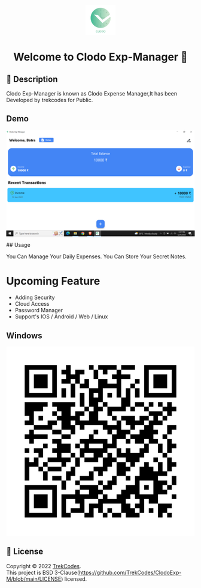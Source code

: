 <!-- PROJECT LOGO -->
<br />
<div align="center">
  <a href="https://github.com/TrekCodes/ClodoExp-M/blob/main/clodo.png">
    <img src="clodo.png" alt="Logo" width="80" height="80">
  </a>  
  
<h1 align="center">Welcome to Clodo Exp-Manager 👋</h1>
  
</div>  

## 🚀 Description 
Clodo Exp-Manager is known as Clodo Expense Manager,It has been Developed by trekcodes for Public.

## Demo 

<p align="center">
  <img width="700" align="center" src="https://github.com/TrekCodes/ClodoExp-M/blob/8d5a6dbfc33b72c56ee38abf184379d8b8dcd081/1.png" alt="demo"/>
</p>
## Usage

You Can Manage Your Daily Expenses.
You Can Store Your Secret Notes.

# Upcoming Feature
- Adding Security
- Cloud Access
- Password Manager
- Support's IOS / Android / Web / Linux

## Windows  

<p align="center">
  <img width="700" align="center" src="https://github.com/TrekCodes/ClodoExp-M/blob/main/ihr_qr_code_ohne_logo.jpg" alt="demo"/>
</p>

## 📝 License

Copyright © 2022 [TrekCodes](https://github.com/trekcodes).<br />
This project is BSD 3-Clause(https://github.com/TrekCodes/ClodoExp-M/blob/main/LICENSE) licensed.
